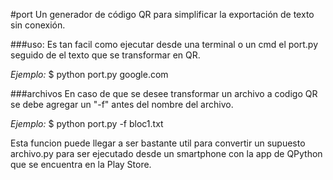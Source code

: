 #port
Un generador de código QR para simplificar la exportación 
de texto sin conexión.

###uso:
Es tan facil como ejecutar desde una terminal o un cmd el port.py seguido de 
el texto que se transformar en QR.

*Ejemplo:*
$ python port.py google.com

###archivos
En caso de que se desee transformar un archivo a codigo QR se debe agregar 
un "-f" antes del nombre del archivo.

*Ejemplo:*
$ python port.py -f bloc1.txt

Esta funcion puede llegar a ser bastante util para convertir un supuesto 
archivo.py para ser ejecutado desde un smartphone con la app de QPython que 
se encuentra en la Play Store.
